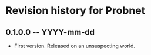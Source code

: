 # Revision history for Probnet

## 0.1.0.0 -- YYYY-mm-dd

* First version. Released on an unsuspecting world.
